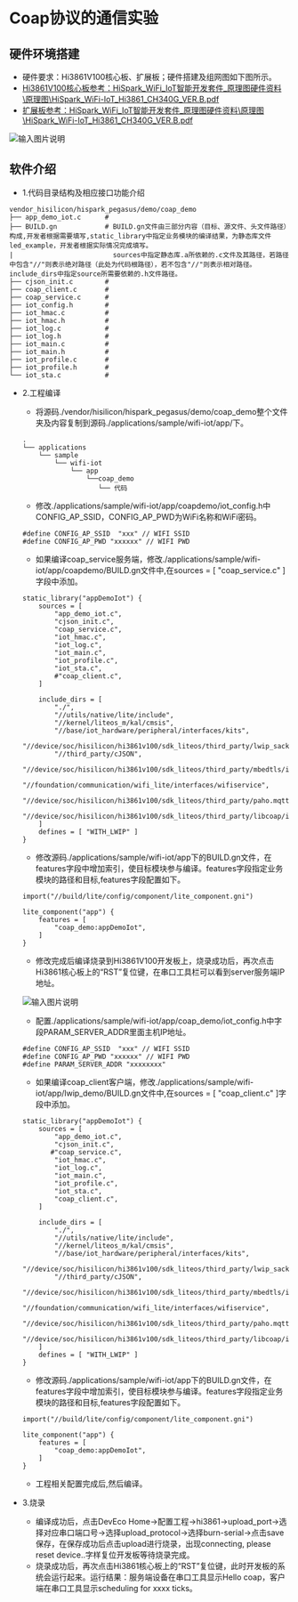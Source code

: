 # Coap协议的通信实验<a name="ZH-CN_TOPIC_0000001130176841"></a>
## 硬件环境搭建
-    硬件要求：Hi3861V100核心板、扩展板；硬件搭建及组网图如下图所示。
-    [Hi3861V100核心板参考：HiSpark_WiFi_IoT智能开发套件_原理图硬件资料\原理图\HiSpark_WiFi-IoT_Hi3861_CH340G_VER.B.pdf](http://gitee.com/hihope_iot/embedded-race-hisilicon-track-2022/blob/master/%E7%A1%AC%E4%BB%B6%E8%B5%84%E6%96%99/HiSpark_WiFi_IoT%E6%99%BA%E8%83%BD%E5%AE%B6%E5%B1%85%E5%BC%80%E5%8F%91%E5%A5%97%E4%BB%B6_%E5%8E%9F%E7%90%86%E5%9B%BE.rar)
-    [扩展板参考：HiSpark_WiFi_IoT智能开发套件_原理图硬件资料\原理图\HiSpark_WiFi-IoT_Hi3861_CH340G_VER.B.pdf](http://gitee.com/hihope_iot/embedded-race-hisilicon-track-2022/blob/master/%E7%A1%AC%E4%BB%B6%E8%B5%84%E6%96%99/HiSpark_WiFi_IoT%E6%99%BA%E8%83%BD%E5%AE%B6%E5%B1%85%E5%BC%80%E5%8F%91%E5%A5%97%E4%BB%B6_%E5%8E%9F%E7%90%86%E5%9B%BE.rar)

![输入图片说明](https://gitee.com/asd1122/tupian/raw/master/%E5%9B%BE%E7%89%87/%E5%9B%BE%E7%89%87209.png)

## 软件介绍

-   1.代码目录结构及相应接口功能介绍
```
vendor_hisilicon/hispark_pegasus/demo/coap_demo
├── app_demo_iot.c      #
├── BUILD.gn            # BUILD.gn文件由三部分内容（目标、源文件、头文件路径）构成,开发者根据需要填写,static_library中指定业务模块的编译结果，为静态库文件led_example，开发者根据实际情况完成填写。
|                         sources中指定静态库.a所依赖的.c文件及其路径，若路径中包含"//"则表示绝对路径（此处为代码根路径），若不包含"//"则表示相对路径。include_dirs中指定source所需要依赖的.h文件路径。
├── cjson_init.c        #
├── coap_client.c       # 
├── coap_service.c      # 
├── iot_config.h        # 
├── iot_hmac.c          # 
├── iot_hmac.h          # 
├── iot_log.c           # 
├── iot_log.h           # 
├── iot_main.c          # 
├── iot_main.h          # 
├── iot_profile.c       # 
├── iot_profile.h       # 
└── iot_sta.c           # 
```
-   2.工程编译
    -    将源码./vendor/hisilicon/hispark_pegasus/demo/coap_demo整个文件夹及内容复制到源码./applications/sample/wifi-iot/app/下。
    ```
    .
    └── applications
        └── sample
            └── wifi-iot
                └── app
                    └──coap_demo
                       └── 代码   
    ```
    -    修改./applications/sample/wifi-iot/app/coapdemo/iot_config.h中CONFIG_AP_SSID，CONFIG_AP_PWD为WiFi名称和WiFi密码。
    ```
    #define CONFIG_AP_SSID  "xxx" // WIFI SSID
    #define CONFIG_AP_PWD "xxxxxx" // WIFI PWD
    ```
    -    如果编译coap_service服务端，修改./applications/sample/wifi-iot/app/coapdemo/BUILD.gn文件中,在sources = [ "coap_service.c" ]字段中添加。
    ```
    static_library("appDemoIot") {
        sources = [
            "app_demo_iot.c",
            "cjson_init.c",
            "coap_service.c",
            "iot_hmac.c",
            "iot_log.c",
            "iot_main.c",
            "iot_profile.c",
            "iot_sta.c",
            #"coap_client.c",
        ]

        include_dirs = [
            "./",
            "//utils/native/lite/include",
            "//kernel/liteos_m/kal/cmsis",
            "//base/iot_hardware/peripheral/interfaces/kits",
            "//device/soc/hisilicon/hi3861v100/sdk_liteos/third_party/lwip_sack/include/lwip",
            "//third_party/cJSON",
            "//device/soc/hisilicon/hi3861v100/sdk_liteos/third_party/mbedtls/include/mbedtls",
            "//foundation/communication/wifi_lite/interfaces/wifiservice",
            "//device/soc/hisilicon/hi3861v100/sdk_liteos/third_party/paho.mqtt.c/include/mqtt",
            "//device/soc/hisilicon/hi3861v100/sdk_liteos/third_party/libcoap/include/coap2",
        ]
        defines = [ "WITH_LWIP" ]
    }
    ```

    -    修改源码./applications/sample/wifi-iot/app下的BUILD.gn文件，在features字段中增加索引，使目标模块参与编译。features字段指定业务模块的路径和目标,features字段配置如下。
    ```
    import("//build/lite/config/component/lite_component.gni")
    
    lite_component("app") {
        features = [
            "coap_demo:appDemoIot",
        ]
    }
    ```

    -    修改完成后编译烧录到Hi3861V100开发板上，烧录成功后，再次点击Hi3861核心板上的“RST”复位键，在串口工具栏可以看到server服务端IP地址。

    ![输入图片说明](https://gitee.com/asd1122/tupian/raw/master/%E5%9B%BE%E7%89%87/coap/coap2.png)

    -    配置./applications/sample/wifi-iot/app/coap_demo/iot_config.h中字段PARAM_SERVER_ADDR里面主机IP地址。
    ```
    #define CONFIG_AP_SSID  "xxx" // WIFI SSID
    #define CONFIG_AP_PWD "xxxxxx" // WIFI PWD
    #define PARAM_SERVER_ADDR "xxxxxxxx"
    ```
    -    如果编译coap_client客户端，修改./applications/sample/wifi-iot/app/lwip_demo/BUILD.gn文件中,在sources = [ "coap_client.c" ]字段中添加。
    ```
    static_library("appDemoIot") {
        sources = [
            "app_demo_iot.c",
            "cjson_init.c",
           #"coap_service.c",
            "iot_hmac.c",
            "iot_log.c",
            "iot_main.c",
            "iot_profile.c",
            "iot_sta.c",
            "coap_client.c",
        ]

        include_dirs = [
            "./",
            "//utils/native/lite/include",
            "//kernel/liteos_m/kal/cmsis",
            "//base/iot_hardware/peripheral/interfaces/kits",
            "//device/soc/hisilicon/hi3861v100/sdk_liteos/third_party/lwip_sack/include/lwip",
            "//third_party/cJSON",
            "//device/soc/hisilicon/hi3861v100/sdk_liteos/third_party/mbedtls/include/mbedtls",
            "//foundation/communication/wifi_lite/interfaces/wifiservice",
            "//device/soc/hisilicon/hi3861v100/sdk_liteos/third_party/paho.mqtt.c/include/mqtt",
            "//device/soc/hisilicon/hi3861v100/sdk_liteos/third_party/libcoap/include/coap2",
        ]
        defines = [ "WITH_LWIP" ]
    }
    ```

    -    修改源码./applications/sample/wifi-iot/app下的BUILD.gn文件，在features字段中增加索引，使目标模块参与编译。features字段指定业务模块的路径和目标,features字段配置如下。
    ```
    import("//build/lite/config/component/lite_component.gni")
    
    lite_component("app") {
        features = [
            "coap_demo:appDemoIot",
        ]
    }
    ```

    -    工程相关配置完成后,然后编译。
-   3.烧录
    -    编译成功后，点击DevEco Home->配置工程->hi3861->upload_port->选择对应串口端口号->选择upload_protocol->选择burn-serial->点击save保存，在保存成功后点击upload进行烧录，出现connecting, please reset device..字样复位开发板等待烧录完成。
    -    烧录成功后，再次点击Hi3861核心板上的“RST”复位键，此时开发板的系统会运行起来。运行结果：服务端设备在串口工具显示Hello coap，客户端在串口工具显示scheduling for xxxx ticks。
    
    